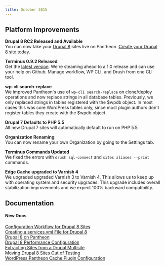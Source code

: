 ```yaml
---
title: October 2015
---
```


## Platform Improvements

**Drupal 8 RC2 Released and Available**  
You can now take your [Drupal 8](https://pantheon.io/blog/drupal-8-support-pantheon) sites live on Pantheon. [Create your Drupal 8](https://pantheon.io/d8) site today. 
  
**Terminus 0.9.2 Released**  
Get the [latest version](https://github.com/pantheon-systems/cli/releases). We're steaming ahead to a 1.0 release and can use your help on Github. Manage workflow, WP CLI, and Drush from one CLI tool.

**wp-cli search-replace**    
We improved Pantheon's use of `wp-cli search-replace` on clone/deploy operations and now replace strings in all database tables. Previously, we only replaced strings in tables registered with the $wpdb object. In most cases this was core WordPress tables only, since most plugin authors don't register tables they create with the $wpdb object.

**Drupal 7 Defaults to PHP 5.5**  
All new Drupal 7 sites will automatically default to run on PHP 5.5.

**Organization Renaming**  
You can now rename your own Organization by going to the Settings tab. 

**Terminus Commands Updated**  
We fixed the errors with `drush sql-connect` and `sites aliases --print ` commands. 

**Edge Cache upgraded to Varnish 4**    
We upgraded upgraded Varnish 3 to Varnish 4. This allows us to keep up with operating system and security upgrades. This upgrade includes overall stabilization improvements and we expect 100% backward compatibility.


## Documentation

#### New Docs

[Configuration Workflow for Drupal 8 Sites](/docs/articles/drupal/drupal8/configuration-management/)    
[Creating a services.yml File for Drupal 8](/docs/articles/drupal/drupal8/create-services-yml-file/)  
[Drupal 8 on Pantheon](/docs/articles/drupal/drupal8/)  
[Drupal 8 Performance Configuration](/docs/articles/drupal/drupal8/drupal-8-performance-and-caching-settings/)  
[Extracting Sites from a Drupal Multisite](/docs/articles/drupal/unwind-a-multisite/)  
[Moving Drupal 8 Sites Out of Testing](/docs/articles/drupal/drupal8/moving-out-of-testing/)  
[WordPress Pantheon Cache Plugin Configuration](/docs/articles/wordpress/wordpress-pantheon-cache-plugin-configuration/)
